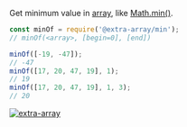 Get minimum value in [array], like [Math.min()].

```javascript
const minOf = require('@extra-array/min');
// minOf(<array>, [begin=0], [end])

minOf([-19, -47]);
// -47
minOf([17, 20, 47, 19], 1);
// 19
minOf([17, 20, 47, 19], 1, 3);
// 20
```


[![extra-array](https://i.imgur.com/nwyrmkW.jpg)](https://www.npmjs.com/package/extra-array)

[array]: https://developer.mozilla.org/en-US/docs/Web/JavaScript/Guide/Indexed_collections
[Math.min()]: https://developer.mozilla.org/en-US/docs/Web/JavaScript/Reference/Global_Objects/Math/min
